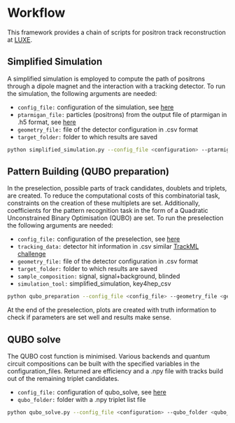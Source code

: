 #  Workflow 

This framework provides a chain of scripts for positron track reconstruction at [LUXE](https://arxiv.org/abs/2102.02032).

## Simplified Simulation
A simplified simulation is employed to compute the path of positrons through a dipole magnet and the interaction with 
a tracking detector. To run the simulation, the following arguments are needed:
   * `config_file:` configuration of the simulation, see [here](docs/simplified_simulation_input.md)
   * `ptarmigan_file:` particles (positrons) from the output file of ptarmigan in .h5 format, see [here](https://github.com/tgblackburn)
   * `geometry_file:` file of the detector configuration in .csv format
   * `target_folder:` folder to which results are saved

```bash
python simplified_simulation.py --config_file <configuration> --ptarmigan_file  <ptarmigan_file> --geometry_file <geometry_file> --target_folder <target_folder>
```

## Pattern Building (QUBO preparation)
In the preselection, possible parts of track candidates, doublets and triplets, are created. To reduce the computational
costs of this combinatorial task, constraints on the creation of these multiplets are set. Additionally, coefficients for the
pattern recognition task in the form of a Quadratic Unconstrained Binary Optimisation (QUBO) are set.
To run the preselection the following arguments are needed:
   * `config_file:` configuration of the preselection, see [here](docs/qubo_preparation_input.md)
   * `tracking_data:` detector hit information in .csv similar [TrackML challenge](https://www.kaggle.com/c/trackml-particle-identification)
   * `geometry_file:` file of the detector configuration in .csv format
   * `target_folder:` folder to which results are saved
   * `sample_composition:` signal, signal+background, blinded
   * `simulation_tool:` simplified_simulation, key4hep_csv 

```bash
python qubo_preparation --config_file <config_file> --geometry_file <geometry_file> --target_folder <target_folder> --smaple_composition <sample_composition> --simulation_tool <simulation_tool>
```

At the end of the preselection, plots are created with truth information to check if parameters are set well and results 
make sense.

## QUBO solve
The QUBO cost function is minimised. Various backends and quantum circuit compositions can be built with the
specified variables in the configuration_files. Returned are efficiency and a .npy file with tracks build out of the
remaining triplet candidates.
   * `config_file:` configuration of qubo_solve, see [here](docs/qubo_solve_input.md)
   * `qubo_folder:` folder with a .npy triplet list file

```bash
python qubo_solve.py --config_file <configuration> --qubo_folder <qubo_folder>
```






